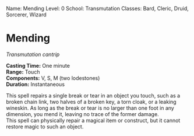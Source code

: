 Name: Mending
Level: 0
School: Transmutation
Classes: Bard, Cleric, Druid, Sorcerer, Wizard

# Mending 
_Transmutation cantrip_ 

**Casting Time:** One minute    
**Range:** Touch    
**Components:** V, S, M (two lodestones)    
**Duration:** Instantaneous 

This spell repairs a single break or tear in an object you touch, such as a broken chain link, two halves of a broken key, a torn cloak, or a leaking wineskin. As long as the break or tear is no larger than one foot in any dimension, you mend it, leaving no trace of the former damage.    
This spell can physically repair a magical item or construct, but it cannot restore magic to such an object.